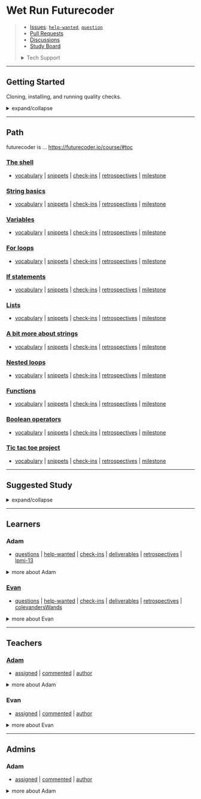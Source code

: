 # Wet Run Futurecoder

> - [Issues](https://github.com/colevandersWands/wet-run-futurecoder/issues):
>   [`help-wanted`](https://github.com/colevandersWands/wet-run-futurecoder/issues?q=is%3Aopen+label%3Ahelp-wanted),
>   [`question`](https://github.com/colevandersWands/wet-run-futurecoder/issues?q=is%3Aopen+label%3Aquestion)
> - [Pull Requests](https://github.com/colevandersWands/wet-run-futurecoder/pulls)
> - [Discussions](https://github.com/colevandersWands/wet-run-futurecoder/discussions/)
> - [Study Board](https://github.com/colevandersWands/wet-run-futurecoder/projects/1)
>
> <details>
> <summary>Tech Support</summary>
>
> [![Rubber Ducky](./.school/assets/rubber-ducky.png)](https://rubberduckdebugging.com/)
>
>  </details>

---

## Getting Started

Cloning, installing, and running quality checks.

<details>
<summary>expand/collapse</summary>
<br>

1. `git clone git@github.com:colevandersWands/wet-run-futurecoder.git`
2. `cd wet-run-futurecoder`
3. `npm install`

## Code Quality Checks

- `npm run format`: Makes sure all the code in this repository is well-formatted
  (looks good).
- `npm run lint:ls`: Checks to make sure all folder and file names match the
  repository conventions.
- `npm run lint:md`: Will lint all of the Markdown files in this repository.
- `npm run lint:css`: Will lint all of the CSS files in this repository.
- `npm run validate:html`: Validates all HTML files in your project.
- `npm run spell-check`: Goes through all the files in this repository looking
  for words it doesn't recognize. Just because it says something is a mistake
  doesn't mean it is! It doesn't know every word in the world. You can add new
  correct words to the [./.cspell.json](./.cspell.json) file so they won't cause
  an error.
- `npm run accessibility -- ./path/to/file.html`: Runs an accessibility analysis
  on all HTML files in the given path and writes the report to
  `/accessibility_report`

## Continuous Integration (CI)

When you open a PR to `main`/`master` in your repository, GitHub will
automatically do a linting check on the code in this repository, you can see
this in the[./.github/workflows/lint.yml](./.github/workflows/lint.yml) file.

If the linting fails, you will not be able to merge the PR. You can double check
that your code will pass before pushing by running the code quality scripts
locally.

</details>

---

## Path

futurecoder is ... https://futurecoder.io/course/#toc

### [The shell](https://futurecoder.io/course/#IntroducingTheShell)

- [vocabulary](https://github.com/colevandersWands/wet-run-futurecoder/projects/1?card_filter_query=milestone%3Athe-shell+label%3Avocabulary)
  |
  [snippets](https://github.com/colevandersWands/wet-run-futurecoder/projects/1?card_filter_query=milestone%3Athe-shell+label%3Asnippet)
  |
  [check-ins](https://github.com/colevandersWands/wet-run-futurecoder/issues/?q=milestone%3Athe-shell+label%3Acheck-in)
  |
  [retrospectives](https://github.com/colevandersWands/wet-run-futurecoder/issues/?q=milestone%3Athe-shell+label%3Aretrospective)
  | [milestone](https://github.com/lab-antwerp-1/home/milestone/0)

### [String basics](https://futurecoder.io/course/#IntroducingStrings)

- [vocabulary](https://github.com/colevandersWands/wet-run-futurecoder/projects/1?card_filter_query=milestone%3Astring-basics+label%3Avocabulary)
  |
  [snippets](https://github.com/colevandersWands/wet-run-futurecoder/projects/1?card_filter_query=milestone%3Astring-basics+label%3Asnippet)
  |
  [check-ins](https://github.com/colevandersWands/wet-run-futurecoder/issues/?q=milestone%3Astring-basics+label%3Acheck-in)
  |
  [retrospectives](https://github.com/colevandersWands/wet-run-futurecoder/issues/?q=milestone%3Astring-basics+label%3Aretrospective)
  | [milestone](https://github.com/lab-antwerp-1/home/milestone/0)

### [Variables](https://futurecoder.io/course/#IntroducingVariables)

- [vocabulary](https://github.com/colevandersWands/wet-run-futurecoder/projects/1?card_filter_query=milestone%3Avariables+label%3Avocabulary)
  |
  [snippets](https://github.com/colevandersWands/wet-run-futurecoder/projects/1?card_filter_query=milestone%3Avariables+label%3Asnippet)
  |
  [check-ins](https://github.com/colevandersWands/wet-run-futurecoder/issues/?q=milestone%3Avariables+label%3Acheck-in)
  |
  [retrospectives](https://github.com/colevandersWands/wet-run-futurecoder/issues/?q=milestone%3Avariables+label%3Aretrospective)
  | [milestone](https://github.com/lab-antwerp-1/home/milestone/0)

### [For loops](https://futurecoder.io/course/#IntroducingForLoops)

- [vocabulary](https://github.com/colevandersWands/wet-run-futurecoder/projects/1?card_filter_query=milestone%3Afor-loops+label%3Avocabulary)
  |
  [snippets](https://github.com/colevandersWands/wet-run-futurecoder/projects/1?card_filter_query=milestone%3Afor-loops+label%3Asnippet)
  |
  [check-ins](https://github.com/colevandersWands/wet-run-futurecoder/issues/?q=milestone%3Afor-loops+label%3Acheck-in)
  |
  [retrospectives](https://github.com/colevandersWands/wet-run-futurecoder/issues/?q=milestone%3Afor-loops+label%3Aretrospective)
  | [milestone](https://github.com/lab-antwerp-1/home/milestone/0)

### [If statements](https://futurecoder.io/course/#IntroducingIfStatements)

- [vocabulary](https://github.com/colevandersWands/wet-run-futurecoder/projects/1?card_filter_query=milestone%3Aif-statements+label%3Avocabulary)
  |
  [snippets](https://github.com/colevandersWands/wet-run-futurecoder/projects/1?card_filter_query=milestone%3Aif-statements+label%3Asnippet)
  |
  [check-ins](https://github.com/colevandersWands/wet-run-futurecoder/issues/?q=milestone%3Aif-statements+label%3Acheck-in)
  |
  [retrospectives](https://github.com/colevandersWands/wet-run-futurecoder/issues/?q=milestone%3Aif-statements+label%3Aretrospective)
  | [milestone](https://github.com/lab-antwerp-1/home/milestone/0)

### [Lists](https://futurecoder.io/course/#IntroducingLists)

- [vocabulary](https://github.com/colevandersWands/wet-run-futurecoder/projects/1?card_filter_query=milestone%3Alists+label%3Avocabulary)
  |
  [snippets](https://github.com/colevandersWands/wet-run-futurecoder/projects/1?card_filter_query=milestone%3Alists+label%3Asnippet)
  |
  [check-ins](https://github.com/colevandersWands/wet-run-futurecoder/issues/?q=milestone%3Alists+label%3Acheck-in)
  |
  [retrospectives](https://github.com/colevandersWands/wet-run-futurecoder/issues/?q=milestone%3Alists+label%3Aretrospective)
  | [milestone](https://github.com/lab-antwerp-1/home/milestone/0)

### [A bit more about strings](https://futurecoder.io/course/#SingleAndDoubleQuotesInStrings)

- [vocabulary](https://github.com/colevandersWands/wet-run-futurecoder/projects/1?card_filter_query=milestone%3Aa-bit-more-about-strings+label%3Avocabulary)
  |
  [snippets](https://github.com/colevandersWands/wet-run-futurecoder/projects/1?card_filter_query=milestone%3Aa-bit-more-about-strings+label%3Asnippet)
  |
  [check-ins](https://github.com/colevandersWands/wet-run-futurecoder/issues/?q=milestone%3Aa-bit-more-about-strings+label%3Acheck-in)
  |
  [retrospectives](https://github.com/colevandersWands/wet-run-futurecoder/issues/?q=milestone%3Aa-bit-more-about-strings+label%3Aretrospective)
  | [milestone](https://github.com/lab-antwerp-1/home/milestone/0)

### [Nested loops](https://futurecoder.io/course/#IntroducingNestedLoops)

- [vocabulary](https://github.com/colevandersWands/wet-run-futurecoder/projects/1?card_filter_query=milestone%3Anested-loops+label%3Avocabulary)
  |
  [snippets](https://github.com/colevandersWands/wet-run-futurecoder/projects/1?card_filter_query=milestone%3Anested-loops+label%3Asnippet)
  |
  [check-ins](https://github.com/colevandersWands/wet-run-futurecoder/issues/?q=milestone%3Anested-loops+label%3Acheck-in)
  |
  [retrospectives](https://github.com/colevandersWands/wet-run-futurecoder/issues/?q=milestone%3Anested-loops+label%3Aretrospective)
  | [milestone](https://github.com/lab-antwerp-1/home/milestone/0)

### [Functions](https://futurecoder.io/course/#DefiningFunctions)

- [vocabulary](https://github.com/colevandersWands/wet-run-futurecoder/projects/1?card_filter_query=milestone%3Afunctions+label%3Avocabulary)
  |
  [snippets](https://github.com/colevandersWands/wet-run-futurecoder/projects/1?card_filter_query=milestone%3Afunctions+label%3Asnippet)
  |
  [check-ins](https://github.com/colevandersWands/wet-run-futurecoder/issues/?q=milestone%3Afunctions+label%3Acheck-in)
  |
  [retrospectives](https://github.com/colevandersWands/wet-run-futurecoder/issues/?q=milestone%3Afunctions+label%3Aretrospective)
  | [milestone](https://github.com/lab-antwerp-1/home/milestone/0)

### [Boolean operators](https://futurecoder.io/course/#IntroducingOr)

- [vocabulary](https://github.com/colevandersWands/wet-run-futurecoder/projects/1?card_filter_query=milestone%3Aboolean-operators+label%3Avocabulary)
  |
  [snippets](https://github.com/colevandersWands/wet-run-futurecoder/projects/1?card_filter_query=milestone%3Aboolean-operators+label%3Asnippet)
  |
  [check-ins](https://github.com/colevandersWands/wet-run-futurecoder/issues/?q=milestone%3Aboolean-operators+label%3Acheck-in)
  |
  [retrospectives](https://github.com/colevandersWands/wet-run-futurecoder/issues/?q=milestone%3Aboolean-operators+label%3Aretrospective)
  | [milestone](https://github.com/lab-antwerp-1/home/milestone/0)

### [Tic tac toe project](https://futurecoder.io/course/#IntroducingTicTacToe)

- [vocabulary](https://github.com/colevandersWands/wet-run-futurecoder/projects/1?card_filter_query=milestone%3Atic-tac-toe-project+label%3Avocabulary)
  |
  [snippets](https://github.com/colevandersWands/wet-run-futurecoder/projects/1?card_filter_query=milestone%3Atic-tac-toe-project+label%3Asnippet)
  |
  [check-ins](https://github.com/colevandersWands/wet-run-futurecoder/issues/?q=milestone%3Atic-tac-toe-project+label%3Acheck-in)
  |
  [retrospectives](https://github.com/colevandersWands/wet-run-futurecoder/issues/?q=milestone%3Atic-tac-toe-project+label%3Aretrospective)
  | [milestone](https://github.com/lab-antwerp-1/home/milestone/0)

---

## Suggested Study

<details>
<summary>expand/collapse</summary>
<br />

- [python cheat sheet](http://sixthresearcher.com/wp-content/uploads/2016/12/Python3_reference_cheat_sheet.pdf)

</details>

---

## Learners

<h3 id="lpmi-13">Adam</h3>

- [questions](https://github.com/colevandersWands/wet-run-futurecoder/issues/?q=author%3Alpmi-13+label%3Aquestion)
  |
  [help-wanted](https://github.com/colevandersWands/wet-run-futurecoder/issues/?q=author%3Alpmi-13+label%3Ahelp-wanted)
  |
  [check-ins](https://github.com/colevandersWands/wet-run-futurecoder/issues/?q=author%3Alpmi-13+label%3Acheck-in)
  |
  [deliverables](https://github.com/colevandersWands/wet-run-futurecoder/projects/1?card_filter_query=autho%3AAdam+label%3Adeliverable)
  |
  [retrospectives](https://github.com/colevandersWands/wet-run-futurecoder/issues/?q=author%3Alpmi-13+label%3Aretrospective)
  | [lpmi-13](https://github.com/lpmi-13)

<details>
<summary>more about Adam</summary>
<br>

![lpmi-13 avatar](./.school/assets/avatars/lpmi-13.jpeg)

![lpmi-13 github activity](https://ghchart.rshah.org/lpmi-13)

![lpmi-13 github stats](https://github-readme-stats.vercel.app/api?username=lpmi-13&show_icons=true&theme=default&hide_title=true&hide_rank=true)

</details>

<h3 id="colevandersWands"><a href="https://colevandersWands.github.io">Evan</a></h3>

- [questions](https://github.com/colevandersWands/wet-run-futurecoder/issues/?q=author%3AcolevandersWands+label%3Aquestion)
  |
  [help-wanted](https://github.com/colevandersWands/wet-run-futurecoder/issues/?q=author%3AcolevandersWands+label%3Ahelp-wanted)
  |
  [check-ins](https://github.com/colevandersWands/wet-run-futurecoder/issues/?q=author%3AcolevandersWands+label%3Acheck-in)
  |
  [deliverables](https://github.com/colevandersWands/wet-run-futurecoder/projects/1?card_filter_query=autho%3AEvan+label%3Adeliverable)
  |
  [retrospectives](https://github.com/colevandersWands/wet-run-futurecoder/issues/?q=author%3AcolevandersWands+label%3Aretrospective)
  | [colevandersWands](https://github.com/colevandersWands)

<details>
<summary>more about Evan</summary>
<br>

![colevandersWands avatar](./.school/assets/avatars/colevandersWands.jpeg)

![colevandersWands github activity](https://ghchart.rshah.org/colevandersWands)

![colevandersWands github stats](https://github-readme-stats.vercel.app/api?username=colevandersWands&show_icons=true&theme=default&hide_title=true&hide_rank=true)

</details>

---

## Teachers

<h3 id="lpmi-13"><a href="https://adamleskis.com/">Adam</a></h3>

- [assigned](https://github.com/colevandersWands/wet-run-futurecoder/issues/?q=assigned%3Alpmi-13)
  |
  [commented](https://github.com/colevandersWands/wet-run-futurecoder/issues/?q=commented%3Alpmi-13)
  |
  [author](https://github.com/colevandersWands/wet-run-futurecoder/issues/?q=author%3Alpmi-13)

<details>
<summary>more about Adam</summary>
<br>

![lpmi-13 avatar](./.school/assets/avatars/lpmi-13.jpeg)

</details>

<h3 id="colevandersWands">Evan</h3>

- [assigned](https://github.com/colevandersWands/wet-run-futurecoder/issues/?q=assigned%3AcolevandersWands)
  |
  [commented](https://github.com/colevandersWands/wet-run-futurecoder/issues/?q=commented%3AcolevandersWands)
  |
  [author](https://github.com/colevandersWands/wet-run-futurecoder/issues/?q=author%3AcolevandersWands)

<details>
<summary>more about Evan</summary>
<br>

![colevandersWands avatar](./.school/assets/avatars/colevandersWands.jpeg)

</details>

---

## Admins

<h3 id="">Adam</h3>

- [assigned](https://github.com/colevandersWands/wet-run-futurecoder/issues/?q=assigned%3A)
  |
  [commented](https://github.com/colevandersWands/wet-run-futurecoder/issues/?q=commented%3A)
  |
  [author](https://github.com/colevandersWands/wet-run-futurecoder/issues/?q=author%3A)

<details>
<summary>more about Adam</summary>
<br>

</details>
